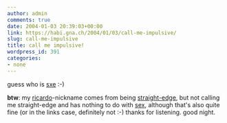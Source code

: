 ```yaml
---
author: admin
comments: true
date: 2004-01-03 20:39:03+00:00
link: https://habi.gna.ch/2004/01/03/call-me-impulsive/
slug: call-me-impulsive
title: call me impulsive!
wordpress_id: 391
categories:
- none
---
```


guess who is [sxe](http://www.ricardo.ch/cgi-bin/auk?lng=de;cmd=viewlot;lotid=308357235) :-)

**btw**: my [ricardo](http://www.ricardo.ch/)-nickname comes from being [straight-edge](http://www.straight-edge.com/definition.html), but not calling me straight-edge and has nothing to do with [sex](http://www.20min.ch/diashow/diashow.tmpl?showid=2465), although that's also quite fine (or in the links case, definitely not :-)
thanks for listening.
good night.
